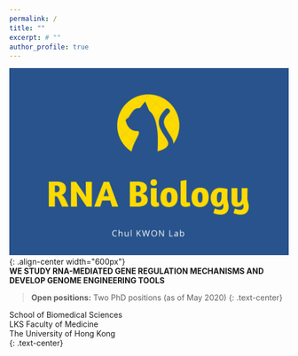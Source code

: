 ```yaml
---
permalink: /
title: ""
excerpt: # ""
author_profile: true  
---
```

![image-center](/assets/images/cat2_crop.png){: .align-center width="600px"}  
**WE STUDY RNA-MEDIATED GENE REGULATION MECHANISMS AND DEVELOP GENOME ENGINEERING TOOLS**  
  
> **Open positions:** Two PhD positions (as of May 2020)
{: .text-center}

School of Biomedical Sciences  
LKS Faculty of Medicine  
The University of Hong Kong  
{: .text-center}
